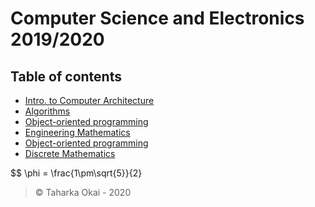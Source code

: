 # Computer Science and Electronics 2019/2020

## Table of contents

- [Intro. to Computer Architecture](./comparch/lecture.md)
- [Algorithms](./algorithms/lecture/01introduction/index.md)
- [Object-oriented programming](./objorient/lecture/1/index.md)
- [Engineering Mathematics](./engmat/lecture/01complex/index.md)
- [Object-oriented programming](./objorient/lecture/1/index.md)
- [Discrete Mathematics](./discrete/lecture/01numtheory/bases.md)

$$ \phi = \frac{1\pm\sqrt{5}}{2}

> &copy; Taharka Okai - 2020
